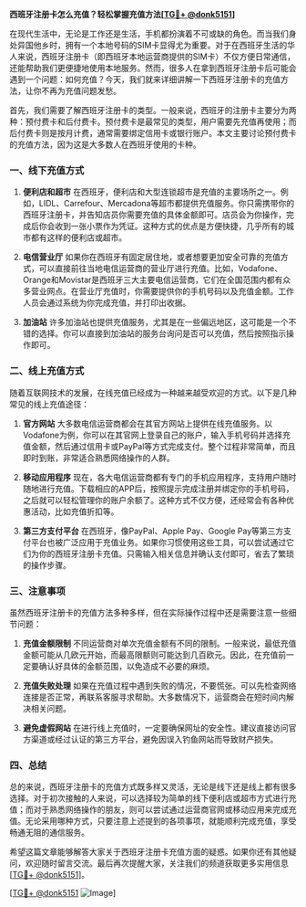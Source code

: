 **西班牙注册卡怎么充值？轻松掌握充值方法[[TG💪+ @donk5151](https://t.me/s/donk5151)]**

在现代生活中，无论是工作还是生活，手机都扮演着不可或缺的角色。而当我们身处异国他乡时，拥有一个本地号码的SIM卡显得尤为重要。对于在西班牙生活的华人来说，西班牙注册卡（即西班牙本地运营商提供的SIM卡）不仅方便日常通信，还能帮助我们更便捷地使用本地服务。然而，很多人在拿到西班牙注册卡后可能会遇到一个问题：如何充值？今天，我们就来详细讲解一下西班牙注册卡的充值方法，让你不再为充值问题发愁。

首先，我们需要了解西班牙注册卡的类型。一般来说，西班牙的注册卡主要分为两种：预付费卡和后付费卡。预付费卡是最常见的类型，用户需要先充值再使用；而后付费卡则是按月计费，通常需要绑定信用卡或银行账户。本文主要讨论预付费卡的充值方法，因为这是大多数人在西班牙使用的卡种。

### **一、线下充值方式**

1. **便利店和超市**
   在西班牙，便利店和大型连锁超市是充值的主要场所之一。例如，LIDL、Carrefour、Mercadona等超市都提供充值服务。你只需携带你的西班牙注册卡，并告知店员你需要充值的具体金额即可。店员会为你操作，完成后你会收到一张小票作为凭证。这种方式的优点是方便快捷，几乎所有的城市都有这样的便利店或超市。

2. **电信营业厅**
   如果你在西班牙有固定居住地，或者想要更加安全可靠的充值方式，可以直接前往当地电信运营商的营业厅进行充值。比如，Vodafone、Orange和Movistar是西班牙三大主要电信运营商，它们在全国范围内都有众多营业网点。在营业厅充值时，你需要提供你的手机号码以及充值金额。工作人员会通过系统为你完成充值，并打印出收据。

3. **加油站**
   许多加油站也提供充值服务，尤其是在一些偏远地区，这可能是一个不错的选择。你可以直接到加油站的服务台询问是否可以充值，然后按照指示操作即可。

### **二、线上充值方式**

随着互联网技术的发展，在线充值已经成为一种越来越受欢迎的方式。以下是几种常见的线上充值途径：

1. **官方网站**
   大多数电信运营商都会在其官方网站上提供在线充值服务。以Vodafone为例，你可以在其官网上登录自己的账户，输入手机号码并选择充值金额，然后通过信用卡或PayPal等方式完成支付。整个过程非常简单，而且即时到账，非常适合熟悉网络操作的人群。

2. **移动应用程序**
   现在，各大电信运营商都有专门的手机应用程序，支持用户随时随地进行充值。下载相应的APP后，按照提示完成注册并绑定你的手机号码，之后就可以轻松管理你的账户余额了。这种方式不仅方便，还经常会有各种优惠活动，比如充值折扣等。

3. **第三方支付平台**
   在西班牙，像PayPal、Apple Pay、Google Pay等第三方支付平台也被广泛应用于充值业务。如果你习惯使用这些工具，可以尝试通过它们为你的西班牙注册卡充值。只需输入相关信息并确认支付即可，省去了繁琐的操作步骤。

### **三、注意事项**

虽然西班牙注册卡的充值方法多种多样，但在实际操作过程中还是需要注意一些细节问题：

1. **充值金额限制**
   不同运营商对单次充值金额有不同的限制。一般来说，最低充值金额可能从几欧元开始，而最高限额则可能达到几百欧元。因此，在充值前一定要确认好具体的金额范围，以免造成不必要的麻烦。

2. **充值失败处理**
   如果在充值过程中遇到失败的情况，不要慌张。可以先检查网络连接是否正常，再联系客服寻求帮助。大多数情况下，运营商会在短时间内解决相关问题。

3. **避免虚假网站**
   在进行线上充值时，一定要确保网址的安全性。建议直接访问官方渠道或经过认证的第三方平台，避免因误入钓鱼网站而导致财产损失。

### **四、总结**

总的来说，西班牙注册卡的充值方式既多样又灵活，无论是线下还是线上都有很多选择。对于初次接触的人来说，可以选择较为简单的线下便利店或超市方式进行充值；而对于熟悉网络操作的朋友，则可以尝试通过运营商官网或移动应用来完成充值。无论采用哪种方式，只要注意上述提到的各项事项，就能顺利完成充值，享受畅通无阻的通信服务。

希望这篇文章能够解答大家关于西班牙注册卡充值方面的疑惑。如果你还有其他疑问，欢迎随时留言交流。最后再次提醒大家，关注我们的频道获取更多实用信息[[TG💪+ @donk5151](https://t.me/s/donk5151)]。

[[TG💪+ @donk5151](https://t.me/s/donk5151) ![Image](https://i.postimg.cc/rwNCRYN7/Snipaste-2025-04-30-17-27-05.png)]